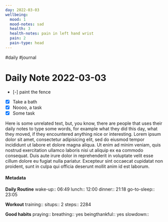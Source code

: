 ```yaml
---
day: 2022-03-03
wellbeing:
  mood: 1
  mood-notes: sad
  health: 3
  health-notes: pain in left hand wrist
  pain: 2
  pain-type: head
---
```

#daily #journal
# Daily Note 2022-03-03

- [-] paint the fence
- [x] Take a bath
- [x] Noooo, a task
- [x] Some task

Here is some unrelated text, but, you know, there are people that uses their daily notes to type some words, for example what they did this day, what they moved, if they encountered anything nice or interesting. Lorem ipsum dolor sit amet, consectetur adipisicing elit, sed do eiusmod tempor incididunt ut labore et dolore magna aliqua. Ut enim ad minim veniam, quis nostrud exercitation ullamco laboris nisi ut aliquip ex ea commodo consequat. Duis aute irure dolor in reprehenderit in voluptate velit esse cillum dolore eu fugiat nulla pariatur. Excepteur sint occaecat cupidatat non proident, sunt in culpa qui officia deserunt mollit anim id est laborum.

#### Metadata

**Daily Routine**
wake-up:: 06:49
lunch:: 12:00
dinner:: 21:18
go-to-sleep:: 23:05

**Workout**
training:: 
situps:: 2
steps:: 2284

**Good habits**
praying:: 
breathing:: yes
beingthankful:: yes
slowdown:: 
